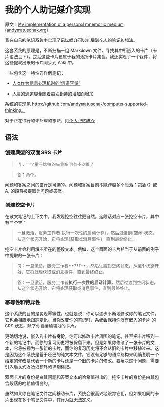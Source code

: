 # 我的个人助记媒介实现

原文：[My implementation of a personal mnemonic medium (andymatuschak.org)](https://notes.andymatuschak.org/z4mAF1uBV96r72e4NjLcDaujEyTPGiUQJEj8C)

我在自己的[笔记系统](https://notes.andymatuschak.org/z8XrKGDz49o6XxEx7tzGewzrXQnw6jSgv3Yyf)中实现了[记忆媒介可以扩展到个人的笔记](https://notes.andymatuschak.org/z5ARNXtS5VxteskEW91S1yYTgAcLABNXsZuJE)的想法。

这套系统的原理是，不断扫描一组 Markdown 文件，寻找其中所嵌入的卡片（卡片语法见下）。之后这些卡片便属于我的活跃卡片集合。我还实现了一个组件，将这些提取出来的卡片同步到 Anki 中。

一些包含这一特性的样例笔记：

- [人类作为信息处理机时的“信道容量”](https://notes.andymatuschak.org/z8iJEzmLdBMoWYtQHkDohDgeWz6UBGm74qEiW)

- [人类的通道容量随着每块比特的增加而增加](https://notes.andymatuschak.org/z6ZFtY8UGPaF9uofckBB7HwK62pssJAUg8C91)

系统的实现见 https://github.com/andymatuschak/computer-supported-thinking。

对于正在进行的未处理的想法，见[个人记忆媒介](https://notes.andymatuschak.org/Log)

## 语法

### 创建典型的双面 SRS 卡片

> 问：一个量子比特的矢量空间有多少维？

> 答：两个。

问题和答案之间的空行是可选的。问题和答案目前不能跨越多个段落：包括 Q. 或 A. 的段落被提取为问题或答案。

### 创建挖空卡片

在散文笔记的上下文中，我发现挖空往往更自然。这段话对应一张挖空卡片，其中有三个空：

> 一旦激活，服务工作者{执行一次性的启动计算}，然后过渡到{空闲}状态。从这个状态开始，它将处理{获取或消息事件}，直到最终终止。

挖空卡片会利用填空所在的整段文本。例如，这个两面的卡片相当于从前面的例子中提取的一张卡片：

> 问：一旦激活，服务工作者**???**，然后过渡到空闲状态。从这个状态开始，它将处理获取或消息事件，直到最终终止。

> 答：一旦激活，服务工作者**执行一次性的启动计算**，然后过渡到空闲状态。从这个状态开始，它将处理获取或消息事件，直到最终终止。

### 幂等性和特异性

这个系统的目的是实现幂等性。也就是说：你可以逐步不断地修改你的笔记文件，它也会相应地跟踪变化。当你改变你的笔记时，系统会保持你所有嵌入的卡片 的 SRS 状态，除了你直接编辑过的卡片。

更确切地说，嵌入的卡片有**身份**。你可以修改卡片周围的笔记，甚至把卡片移到一个新的笔记中，而你的复习历史将被保留下来。但是如果你修改了一张卡片的文本，它将被视为一张新的卡片，而你的复习历史将不会从旧的卡片中移植过来。这是因为这个系统是基于哑巴的纯文本文件，它没有足够的语义结构来明确说明一个给定的修改是代表一个新的卡片还是一个旧的卡片的修改。要解决这个问题，需要引入启发式方法或额外的识别标记。

双面卡片的身份是由其问题和答案文本的哈希值得出的。挖空卡片的身份是由其包含段落的哈希值得出的。

虽然如果你在笔记文件之间移动卡片，系统会很高兴地跟踪它们，但如果相同的卡片出现在多个笔记文件中，其行为就无法定义。